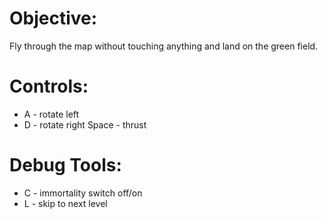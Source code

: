 # Objective:
Fly through the map without touching anything and land on the green field.

# Controls:
- A - rotate left
- D - rotate right
Space - thrust

# Debug Tools:
- C - immortality switch off/on
- L - skip to next level
